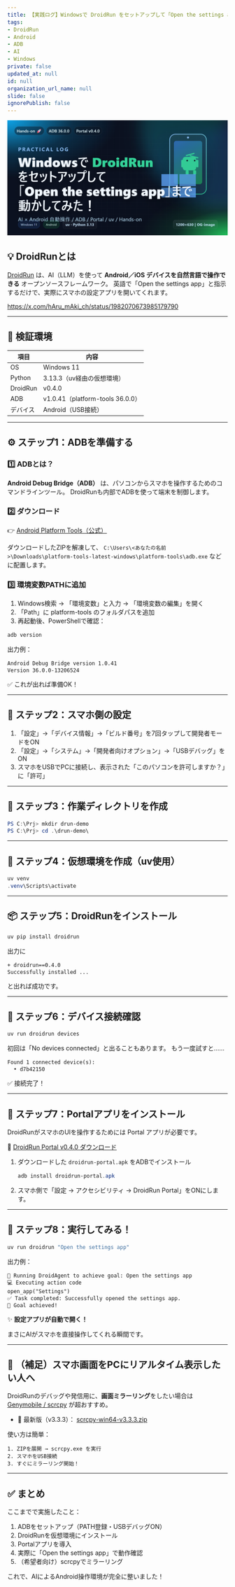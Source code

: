 ```yaml
---
title: 【実践ログ】Windowsで DroidRun をセットアップして「Open the settings app」まで動かしてみた！
tags:
- DroidRun
- Android
- ADB
- AI
- Windows
private: false
updated_at: null
id: null
organization_url_name: null
slide: false
ignorePublish: false
---
```


![droidrun-windows-setup-open-settings-20251025](https://raw.githubusercontent.com/Sunwood-ai-labs/oasis-sync/main/images/thumbnails/droidrun-windows-setup-open-settings-20251025.png)

## 💡 DroidRunとは

[DroidRun](https://github.com/droidrun/droidrun) は、AI（LLM）を使って **Android／iOS デバイスを自然言語で操作できる** オープンソースフレームワーク。
英語で「Open the settings app」と指示するだけで、実際にスマホの設定アプリを開いてくれます。

https://x.com/hAru_mAki_ch/status/1982070673985179790

---

## 🧰 検証環境

| 項目       | 内容                             |
| -------- | ------------------------------ |
| OS       | Windows 11                     |
| Python   | 3.13.3（uv経由の仮想環境）              |
| DroidRun | v0.4.0                         |
| ADB      | v1.0.41（platform-tools 36.0.0） |
| デバイス     | Android（USB接続）                 |

---

## ⚙️ ステップ1：ADBを準備する

### 1️⃣ ADBとは？

**Android Debug Bridge（ADB）** は、パソコンからスマホを操作するためのコマンドラインツール。
DroidRunも内部でADBを使って端末を制御します。

### 2️⃣ ダウンロード

👉 [Android Platform Tools（公式）](https://developer.android.com/tools/releases/platform-tools?hl=ja)

ダウンロードしたZIPを解凍して、
`C:\Users\<あなたの名前>\Downloads\platform-tools-latest-windows\platform-tools\adb.exe`
などに配置します。

### 3️⃣ 環境変数PATHに追加

1. Windows検索 → 「環境変数」と入力 → 「環境変数の編集」を開く
2. 「Path」に platform-tools のフォルダパスを追加
3. 再起動後、PowerShellで確認：

```powershell
adb version
````

出力例：

```
Android Debug Bridge version 1.0.41
Version 36.0.0-13206524
```

✅ これが出れば準備OK！

---

## 📱 ステップ2：スマホ側の設定

1. 「設定」→「デバイス情報」→「ビルド番号」を7回タップして開発者モードをON
2. 「設定」→「システム」→「開発者向けオプション」→「USBデバッグ」をON
3. スマホをUSBでPCに接続し、表示された「このパソコンを許可しますか？」に「許可」

---

## 📁 ステップ3：作業ディレクトリを作成

```powershell
PS C:\Prj> mkdir drun-demo
PS C:\Prj> cd .\drun-demo\
```

---

## 🐍 ステップ4：仮想環境を作成（uv使用）

```powershell
uv venv
.venv\Scripts\activate
```

---

## 📦 ステップ5：DroidRunをインストール

```powershell
uv pip install droidrun
```

出力に

```
+ droidrun==0.4.0
Successfully installed ...
```

と出れば成功です。

---

## 🔌 ステップ6：デバイス接続確認

```powershell
uv run droidrun devices
```

初回は「No devices connected」と出ることもあります。
もう一度試すと……

```
Found 1 connected device(s):
  • d7b42150
```

✅ 接続完了！

---

## 🧩 ステップ7：Portalアプリをインストール

DroidRunがスマホのUIを操作するためには Portal アプリが必要です。

🔗 [DroidRun Portal v0.4.0 ダウンロード](https://github.com/droidrun/droidrun-portal/releases/tag/v0.4.0)

1. ダウンロードした `droidrun-portal.apk` をADBでインストール

   ```powershell
   adb install droidrun-portal.apk
   ```
2. スマホ側で「設定 → アクセシビリティ → DroidRun Portal」をONにします。

---

## 🚀 ステップ8：実行してみる！

```powershell
uv run droidrun "Open the settings app"
```

出力例：

```
🚀 Running DroidAgent to achieve goal: Open the settings app
💻 Executing action code
open_app("Settings")
✅ Task completed: Successfully opened the settings app.
🎉 Goal achieved!
```

✨ **設定アプリが自動で開く！**

まさにAIがスマホを直接操作してくれる瞬間です。

---

## 🔁 （補足）スマホ画面をPCにリアルタイム表示したい人へ

DroidRunのデバッグや発信用に、**画面ミラーリング**をしたい場合は
[Genymobile / scrcpy](https://github.com/Genymobile/scrcpy/releases) が超おすすめ。

* 🔗 最新版（v3.3.3）：
  [scrcpy-win64-v3.3.3.zip](https://github.com/Genymobile/scrcpy/releases/download/v3.3.3/scrcpy-win64-v3.3.3.zip)

使い方は簡単：

```
1. ZIPを展開 → scrcpy.exe を実行
2. スマホをUSB接続
3. すぐにミラーリング開始！
```

---

## ✅ まとめ

ここまでで実施したこと：

1. ADBをセットアップ（PATH登録・USBデバッグON）
2. DroidRunを仮想環境にインストール
3. Portalアプリを導入
4. 実際に「Open the settings app」で動作確認
5. （希望者向け）scrcpyでミラーリング

これで、AIによるAndroid操作環境が完全に整いました！
